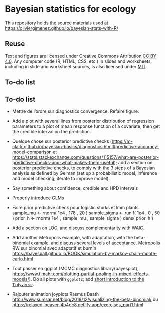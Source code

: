 # Bayesian statistics for ecology

This repository holds the source materials used at https://oliviergimenez.github.io/bayesian-stats-with-R/
 
## Reuse

Text and figures are licensed under Creative Commons Attribution [CC BY 4.0](https://creativecommons.org/licenses/by/4.0/). Any computer code (R, HTML, CSS, etc.) in slides and worksheets, including in slide and worksheet sources, is also licensed under [MIT](https://github.com/oliviergimenez/bayesian-stats-with-R/blob/master/LICENSE.md).

## To-do list

## To-do list

+ Mettre de l’ordre sur diagnostics convergence. Refaire figure. 

+ Add a plot with several lines from posterior distribution of regression parameters to a plot of mean response function of a covariate; then get the credible interval on the prediction. 

+ Quelque chose sur posterior predictive checks (https://m-clark.github.io/bayesian-basics/diagnostics.html#predictive-accuracy-model-comparison et https://stats.stackexchange.com/questions/115157/what-are-posterior-predictive-checks-and-what-makes-them-useful); add a section on posterior predictive checks, to comply with the 3 steps of a Bayesian analysis as defined by Gelman (set up a probabilistic model, inference and model checking; iterate to improve model).

+ Say something about confidence, credible and HPD intervals

+ Properly introduce GLMs

+ Faire prior predictive check pour logistic storks et lmm plants
sample_mu <- rnorm( 1e4 , 178 , 20 )
sample_sigma <- runif( 1e4 , 0 , 50 )
prior_h <- rnorm( 1e4 , sample_mu , sample_sigma )
dens( prior_h )

+ Add a section on LOO, and discuss complementarity with WAIC.

+ Add another Metropolis example, with adaptation, with the beta-binomial example, and discuss several levels of acceptance. Metropolis RW sur binomial avec adaptatif et burnin https://bayesball.github.io/BOOK/simulation-by-markov-chain-monte-carlo.html

+ Tout passer en ggplot (MCMC diagnostics library(bayesplot), https://www.tjmahr.com/plotting-partial-pooling-in-mixed-effects-models/). Do all plots with `ggplot2`; add [short introduction to the `Tidyverse`](https://github.com/oliviergimenez/intro_tidyverse).

+ Rajouter animation joyplots Rasmus Baath http://www.sumsar.net/blog/2018/12/visualizing-the-beta-binomial/ ou https://relaxed-beaver-4b4dc8.netlify.app/exercises_part1.html 

